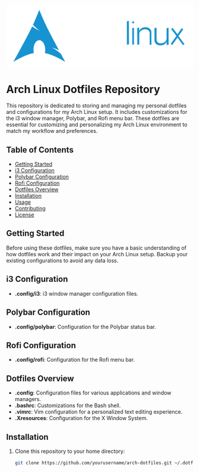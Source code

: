 <p align="center">
  <img src="arch-logo.png" alt="Arch Linux Logo" width="700">
</p>

# Arch Linux Dotfiles Repository

This repository is dedicated to storing and managing my personal dotfiles and configurations for my Arch Linux setup. It includes customizations for the i3 window manager, Polybar, and Rofi menu bar. These dotfiles are essential for customizing and personalizing my Arch Linux environment to match my workflow and preferences.

## Table of Contents

- [Getting Started](#getting-started)
- [i3 Configuration](#i3-configuration)
- [Polybar Configuration](#polybar-configuration)
- [Rofi Configuration](#rofi-configuration)
- [Dotfiles Overview](#dotfiles-overview)
- [Installation](#installation)
- [Usage](#usage)
- [Contributing](#contributing)
- [License](#license)

## Getting Started

Before using these dotfiles, make sure you have a basic understanding of how dotfiles work and their impact on your Arch Linux setup. Backup your existing configurations to avoid any data loss.

## i3 Configuration

- **.config/i3**: i3 window manager configuration files.

## Polybar Configuration

- **.config/polybar**: Configuration for the Polybar status bar.

## Rofi Configuration

- **.config/rofi**: Configuration for the Rofi menu bar.

## Dotfiles Overview

- **.config**: Configuration files for various applications and window managers.
- **.bashrc**: Customizations for the Bash shell.
- **.vimrc**: Vim configuration for a personalized text editing experience.
- **.Xresources**: Configuration for the X Window System.

## Installation

1. Clone this repository to your home directory:

   ```bash
   git clone https://github.com/yourusername/arch-dotfiles.git ~/.dotfiles
